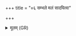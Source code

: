 +++
title = "०६ सम्भले मलं सादयित्वा"

+++
<details><summary>मूलम् (GR)</summary>

संभले मलं सादयित्वा  
कम्बले दुरितं वयम् ।  
अभूम यज्ञियाः शुद्धाः  
प्र ण आयूंषि तारिषन् ॥
</details>